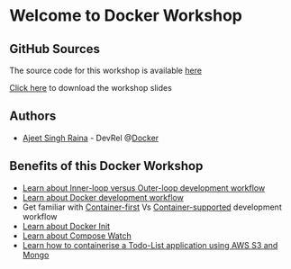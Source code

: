 # Welcome to Docker Workshop


## GitHub Sources

The source code for this workshop is available [here](https://github.com/ajeetraina/wad2024-workshop)

[Click here](https://github.com/ajeetraina/wad2024-workshop/blob/421962f4069260bc2dcb57635ab03db00b1d7fe0/WeAreDevelopers-workshop.pdf) to download the workshop slides

## Authors

- [Ajeet Singh Raina](https://www.linkedin.com/in/ajeetsraina/) - DevRel @[Docker](https://docker.com)


## Benefits of this Docker Workshop

- [Learn about Inner-loop versus Outer-loop development workflow](lab1/overview.md)
- [Learn about Docker development workflow](lab1/docker-workflow.md)
- Get familiar with [Container-first](lab2/overview) Vs [Container-supported](lab3/overview) development workflow
- [Learn about Docker Init](lab1/docker-init.md)
- [Learn about Compose Watch](lab1/compose-watch.md)
- [Learn how to containerise a Todo-List application using AWS S3 and Mongo](lab2/services)


